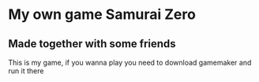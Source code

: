 # My own game Samurai Zero
## Made together with some friends
This is my game, if you wanna play you need to download gamemaker and run it there
